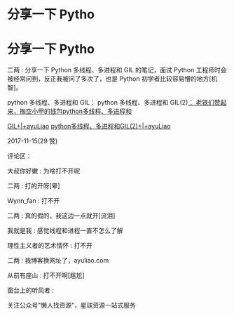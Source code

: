 # 分享一下 Pytho

# 分享一下 Pytho

二两 : 分享一下 Python 多线程、多进程和 GIL 的笔记，面试 Python 工程师时会被经常问到，反正我被问了多次了，也是 Python 初学者比较容易懵的地方[机智]。

python 多线程、多进程和 GIL： python 多线程、多进程和 GIL(2)[： 老铁们赞起来，掏空小甲的钱包](http://t.cn/RjJNddQ)[python](http://t.cn/RjJNddQ)[多线程、多进程和](http://t.cn/RjJNddQ)

[GIL+|+ayuLiao](http://t.cn/RjJNddQ) [python](http://t.cn/RjJpXsn)[多线程、多进程和](http://t.cn/RjJpXsn)[GIL(2)+|+ayuLiao](http://t.cn/RjJpXsn)

2017-11-15(29 赞)

评论区：

大叔你好嫩 : 为啥打不开呢

二两 : 打的开呀[晕]

Wynn_fan : 打不开

二两 : 真的假的，我这边一点就开[流泪]

我就是我 : 感觉线程和进程一直不怎么了解

理性主义者的艺术情怀 : 打不开

二两 : 我博客换网址了，ayuliao.com

从前有座山 : 打不开啊[尴尬]

窗台上的听风者 :

关注公众号"懒人找资源"，星球资源一站式服务
